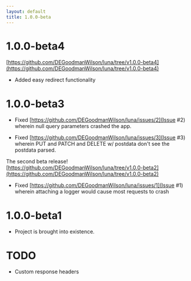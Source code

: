 ```yaml
---
layout: default
title: 1.0.0-beta
---
```


# 1.0.0-beta4
[https://github.com/DEGoodmanWilson/luna/tree/v1.0.0-beta4](https://github.com/DEGoodmanWilson/luna/tree/v1.0.0-beta4)

- Added easy redirect functionality

# 1.0.0-beta3

- Fixed [https://github.com/DEGoodmanWilson/luna/issues/2](Issue #2) wherein null query parameters crashed the app.

- Fixed [https://github.com/DEGoodmanWilson/luna/issues/3](Issue #3) wherein PUT and PATCH and DELETE w/ postdata don't see the postdata parsed.

The second beta release! [https://github.com/DEGoodmanWilson/luna/tree/v1.0.0-beta2](https://github.com/DEGoodmanWilson/luna/tree/v1.0.0-beta2)

- Fixed [https://github.com/DEGoodmanWilson/luna/issues/1](Issue #1) wherein attaching a logger would cause most requests to crash

# 1.0.0-beta1

- Project is brought into existence.

# TODO

- Custom response headers